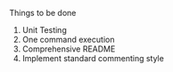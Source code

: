 Things to be done

1. Unit Testing
2. One command execution
3. Comprehensive README
4. Implement standard commenting style